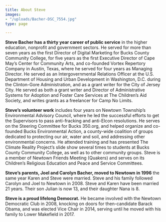 ```yaml
---
title: About Steve
images:
- "/uploads/Bacher-DSC_7554.jpg"
type: page

---
```

**Steve Bacher has a thirty year career of public service** in the higher education, nonprofit and government sectors. He served for more than seven years as the first Director of Digital Marketing for Bucks County Community College, for five years as the first Executive Director of Cape May’s Center for Community Arts, and co-founded Vortex Repertory Company in Austin, Texas, where he served for four years as Managing Director. He served as an Intergovernmental Relations Officer at the U.S. Department of Housing and Urban Development in Washington, D.C. during the Clinton-Gore Administration, and as a grant writer for the City of Jersey City. He served as both a grant writer and Director of Administrative Systems for Adoption and Foster Care Services at The Children’s Aid Society, and writes grants as a freelancer for Camp No Limits.

**Steve’s volunteer work** includes four years on Newtown Township’s Environmental Advisory Council, where he led the successful efforts to get the Supervisors to pass anti-fracking and anti-Elcon resolutions. He serves on the Steering Committee for Bucks 350.org, and helped organize and co-founded Bucks Environmental Action, a county-wide coalition of groups dedicated to protecting our air, water and soil, and addressing other environmental concerns. He attended training and has presented The Climate Reality Project’s slide show several times to students at Bucks County Community College, as well as to other community groups. Steve is a member of Newtown Friends Meeting (Quakers) and serves on its Children’s Religious Education and Peace and Service Committees.

**Steve’s parents, Joel and Carolyn Bacher, moved to Newtown in 1996** the same year Karen and Steve were married. Steve and his family followed Carolyn and Joel to Newtown in 2008. Steve and Karen have been married 21 years. Their son Julian is now 13, and their daughter Nana is 8.

**Steve is a proud lifelong Democrat.** He became involved with the Newtown Democratic Club in 2008, knocking on doors for then-candidate Barack Obama, and was elected Vice Chair in 2014, serving until he moved with his family to Lower Makefield in 2017.